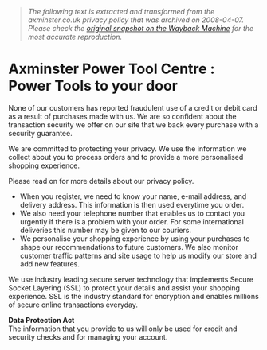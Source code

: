 > *The following text is extracted and transformed from the axminster.co.uk privacy policy that was archived on 2008-04-07. Please check the [original snapshot on the Wayback Machine](https://web.archive.org/web/20080407230734id_/http%3A//www.axminster.co.uk/pricing/INC/cid/UVRTT1OCS6LBIVTJ2FB6AZOVTCBBVNWB/article-Security-Policy-and-Privacy-privacy.htm) for the most accurate reproduction.*

# Axminster Power Tool Centre : Power Tools to your door

None of our customers has reported fraudulent use of a credit or debit card as a result of purchases made with us. We are so confident about the transaction security we offer on our site that we back every purchase with a security guarantee.

We are committed to protecting your privacy. We use the information we collect about you to process orders and to provide a more personalised shopping experience.

Please read on for more details about our privacy policy.

* When you register, we need to know your name, e-mail address, and delivery address. This information is then used everytime you order.
* We also need your telephone number that enables us to contact you urgently if there is a problem with your order. For some international deliveries this number may be given to our couriers.
* We personalise your shopping experience by using your purchases to shape our recommendations to future customers. We also monitor customer traffic patterns and site usage to help us modify our store and add new features.

We use industry leading secure server technology that implements Secure Socket Layering (SSL) to protect your details and assist your shopping experience. SSL is the industry standard for encryption and enables millions of secure online transactions everyday.

 **Data Protection Act**  
The information that you provide to us will only be used for credit and security checks and for managing your account.
